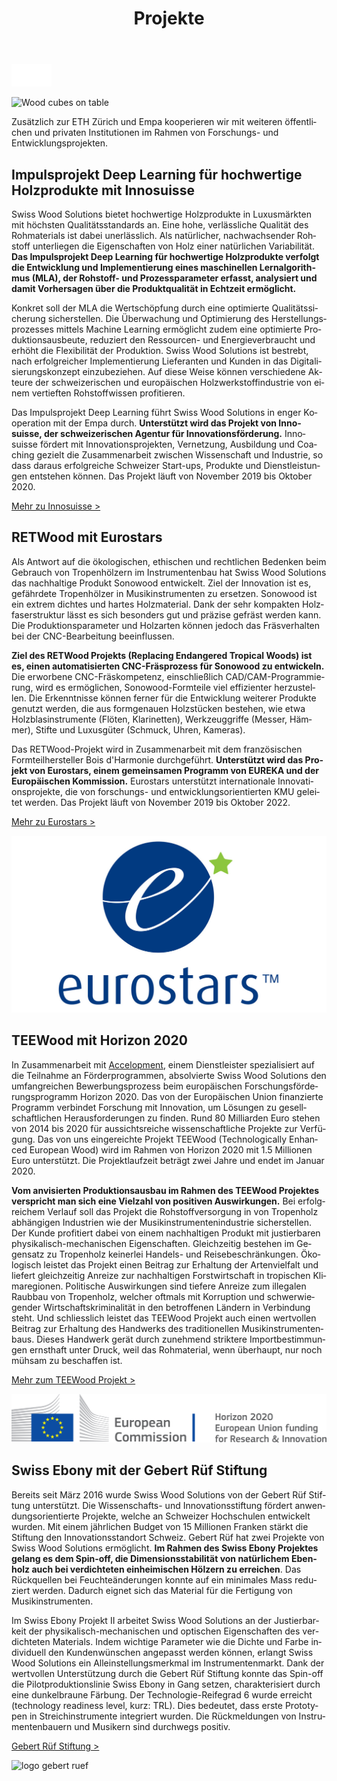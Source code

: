 ﻿---
lang: de
title: 'Projekte'
order: 7
---

<div class="full-width-kenburns">
<div class="wrap-bg-image">


![arrow down](/assets/images/arrow-d-white.svg)

</div>
<img srcset="/assets/images/event_cover_cubestower_2x.jpg"
     src="/assets/images/event_cover_cubestower.jpg" alt="Wood cubes on table">
</div>

<div class="full-width-grey">
<div class="wrap">

Zusätzlich zur ETH Zürich und Empa kooperieren wir mit weiteren öffentlichen und privaten Institutionen im Rahmen von Forschungs- und Entwicklungsprojekten.

## Impulsprojekt Deep Learning für hochwertige Holzprodukte mit Innosuisse

Swiss Wood Solutions bietet hochwertige Holzprodukte in Luxusmärkten mit höchsten Qualitätsstandards an. Eine hohe, verlässliche Qualität des Rohmaterials ist dabei unerlässlich. Als natürlicher, nachwachsender Rohstoff unterliegen die Eigenschaften von Holz einer natürlichen Variabilität. **Das Impulsprojekt Deep Learning für hochwertige Holzprodukte verfolgt die Entwicklung und Implementierung eines maschinellen Lernalgorithmus (MLA), der Rohstoff- und Prozessparameter erfasst, analysiert und damit Vorhersagen über die Produktqualität in Echtzeit ermöglicht.** 

Konkret soll der MLA die Wertschöpfung durch eine optimierte Qualitätssicherung sicherstellen. Die Überwachung und Optimierung des Herstellungsprozesses mittels Machine Learning ermöglicht zudem eine optimierte Produktionsausbeute, reduziert den Ressourcen- und Energieverbraucht und erhöht die Flexibilität der Produktion. Swiss Wood Solutions ist bestrebt, nach erfolgreicher Implementierung Lieferanten und Kunden in das Digitalisierungskonzept einzubeziehen. Auf diese Weise können verschiedene Akteure der schweizerischen und europäischen Holzwerkstoffindustrie von einem vertieften Rohstoffwissen profitieren.

Das Impulsprojekt Deep Learning führt Swiss Wood Solutions in enger Kooperation mit der Empa durch. **Unterstützt wird das Projekt von Innosuisse, der schweizerischen Agentur für Innovationsförderung.** Innosuisse fördert mit Innovationsprojekten, Vernetzung, Ausbildung und Coaching gezielt die Zusammenarbeit zwischen Wissenschaft und Industrie, so dass daraus erfolgreiche Schweizer Start-ups, Produkte und Dienstleistungen entstehen können. Das Projekt läuft von November 2019 bis Oktober 2020.

<a class="btn -red" href="https://www.innosuisse.ch/inno/de/home.html" target="_blank">Mehr zu Innosuisse ></a>

</div>
</div>

<div class="full-width">
<div class="wrap -cols2">

## RETWood mit Eurostars

Als Antwort auf die ökologischen, ethischen und rechtlichen Bedenken beim Gebrauch von Tropenhölzern im Instrumentenbau hat Swiss Wood Solutions das nachhaltige Produkt Sonowood entwickelt. Ziel der Innovation ist es, gefährdete Tropenhölzer in Musikinstrumenten zu ersetzen. Sonowood ist ein extrem dichtes und hartes Holzmaterial. Dank der sehr kompakten Holzfaserstruktur lässt es sich besonders gut und präzise gefräst werden kann. Die Produktionsparameter und Holzarten können jedoch das Fräsverhalten bei der CNC-Bearbeitung beeinflussen. 

**Ziel des RETWood Projekts (Replacing Endangered Tropical Woods) ist es, einen automatisierten CNC-Fräsprozess für Sonowood zu entwickeln.** Die erworbene CNC-Fräskompetenz, einschließlich CAD/CAM-Programmierung, wird es ermöglichen, Sonowood-Formteile viel effizienter herzustellen. Die Erkenntnisse können ferner für die Entwicklung weiterer Produkte genutzt werden, die aus formgenauen Holzstücken bestehen, wie etwa Holzblasinstrumente (Flöten, Klarinetten), Werkzeuggriffe (Messer, Hämmer), Stifte und Luxusgüter (Schmuck, Uhren, Kameras).

Das RETWood-Projekt wird in Zusammenarbeit mit dem französischen Formteilhersteller Bois d'Harmonie durchgeführt. **Unterstützt wird das Projekt von Eurostars, einem gemeinsamen Programm von EUREKA und der Europäischen Kommission.** Eurostars unterstützt internationale Innovationsprojekte, die von forschungs- und entwicklungsorientierten KMU geleitet werden. Das Projekt läuft von November 2019 bis Oktober 2022.

<a class="btn -red" href="https://www.eurostars-eureka.eu" target="_blank">Mehr zu Eurostars ></a>

![logo Innosuisse](/assets/images/Eurostars.jpg)

</div>
</div>

<div class="full-width-grey">
<div class="wrap -cols2">

## TEEWood mit Horizon 2020

In Zusammenarbeit mit [Accelopment](http://www.accelopment.com), einem Dienstleister spezialisiert auf die Teilnahme an Förderprogrammen, absolvierte Swiss Wood Solutions den umfangreichen Bewerbungsprozess beim europäischen Forschungsförderungsprogramm Horizon 2020. Das von der Europäischen Union finanzierte Programm verbindet Forschung mit Innovation, um Lösungen zu gesellschaftlichen Herausforderungen zu finden. Rund 80 Milliarden Euro stehen von 2014 bis 2020 für aussichtsreiche wissenschaftliche Projekte zur Verfügung. Das von uns eingereichte Projekt TEEWood (Technologically Enhanced European Wood) wird im Rahmen von Horizon 2020 mit 1.5 Millionen Euro unterstützt. Die Projektlaufzeit beträgt zwei Jahre und endet im Januar 2020.

**Vom anvisierten Produktionsausbau im Rahmen des TEEWood Projektes verspricht man sich eine Vielzahl von positiven Auswirkungen.** Bei erfolgreichem Verlauf soll das Projekt die Rohstoffversorgung in von Tropenholz abhängigen Industrien wie der Musikinstrumentenindustrie sicherstellen. Der Kunde profitiert dabei von einem nachhaltigen Produkt mit justierbaren physikalisch-mechanischen Eigenschaften. Gleichzeitig bestehen im Gegensatz zu Tropenholz keinerlei Handels- und Reisebeschränkungen.
Ökologisch leistet das Projekt einen Beitrag zur Erhaltung der Artenvielfalt und liefert gleichzeitig Anreize zur nachhaltigen Forstwirtschaft in tropischen Klimaregionen. Politische Auswirkungen sind tiefere Anreize zum illegalen Raubbau von Tropenholz, welcher oftmals mit Korruption und schwerwiegender Wirtschaftskriminalität in den betroffenen Ländern in Verbindung steht. Und schliesslich leistet das TEEWood Projekt auch einen wertvollen Beitrag zur Erhaltung des Handwerks des traditionellen Musikinstrumentenbaus. Dieses Handwerk gerät durch zunehmend striktere Importbestimmungen ernsthaft unter Druck, weil das Rohmaterial, wenn überhaupt, nur noch mühsam zu beschaffen ist.

<a class="btn -red" href="https://cordis.europa.eu/project/rcn/213850/factsheet/de" target="_blank">Mehr zum TEEWood Projekt ></a>


![logo horizon 2020](/assets/images/Partner_6_Horizon2020_Tropical_Wood_Tropenholz_Ersatz_Replacement_Alternative_Swiss_Ebony_Ebenholz_Palisander_Holz_SwissWoodSolutions_Klimaschutz_ETH_Switzerland.png)

</div>
</div>

<div class="full-width">
<div class="wrap -cols2">

## Swiss Ebony mit der Gebert Rüf Stiftung

Bereits seit März 2016 wurde Swiss Wood Solutions von der Gebert Rüf Stiftung unterstützt. Die Wissenschafts- und Innovationsstiftung fördert anwendungsorientierte Projekte, welche an Schweizer Hochschulen entwickelt wurden. Mit einem jährlichen Budget von 15 Millionen Franken stärkt die Stiftung den Innovationsstandort Schweiz.
Gebert Rüf hat zwei Projekte von Swiss Wood Solutions ermöglicht. **Im Rahmen des Swiss Ebony Projektes gelang es dem Spin-off, die Dimensionsstabilität von natürlichem Ebenholz auch bei verdichteten einheimischen Hölzern zu erreichen**. Das Rückquellen bei Feuchteänderungen konnte auf ein minimales Mass reduziert werden. Dadurch eignet sich das Material für die Fertigung von Musikinstrumenten.

Im Swiss Ebony Projekt II arbeitet Swiss Wood Solutions an der Justierbarkeit der physikalisch-mechanischen und optischen Eigenschaften des verdichteten Materials. Indem wichtige Parameter wie die Dichte und Farbe individuell den Kundenwünschen angepasst werden können, erlangt Swiss Wood Solutions ein Alleinstellungsmerkmal im Instrumentenmarkt.
Dank der wertvollen Unterstützung durch die Gebert Rüf Stiftung konnte das Spin-off die Pilotproduktionslinie Swiss Ebony in Gang setzen, charakterisiert durch eine dunkelbraune Färbung. Der Technologie-Reifegrad 6 wurde erreicht (technology readiness level, kurz: TRL). Dies bedeutet, dass erste Prototypen in Streichinstrumente integriert wurden. Die Rückmeldungen von Instrumentenbauern und Musikern sind durchwegs positiv.

<a class="btn" href="https://www.grstiftung.ch/de.html" target="_blank">Gebert Rüf Stiftung ></a>


![logo gebert ruef](/assets/images/Partner_7_GebertRüf_Tropical_Wood_Tropenholz_Ersatz_Replacement_Alternative_Swiss_Ebony_Ebenholz_Palisander_Holz_SwissWoodSolutions_Klimaschutz_ETH_Switzerland.png)

</div>
</div>
